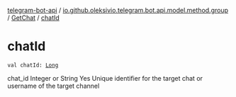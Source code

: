 [telegram-bot-api](../../index.md) / [io.github.oleksivio.telegram.bot.api.model.method.group](../index.md) / [GetChat](index.md) / [chatId](./chat-id.md)

# chatId

`val chatId: `[`Long`](https://kotlinlang.org/api/latest/jvm/stdlib/kotlin/-long/index.html)

chat_id Integer or String Yes Unique identifier for the target chat or username of the target channel

